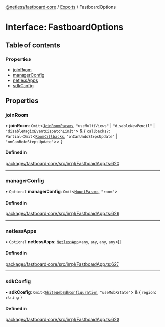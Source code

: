[@netless/fastboard-core](../README.md) / [Exports](../modules.md) / FastboardOptions

# Interface: FastboardOptions

## Table of contents

### Properties

- [joinRoom](FastboardOptions.md#joinroom)
- [managerConfig](FastboardOptions.md#managerconfig)
- [netlessApps](FastboardOptions.md#netlessapps)
- [sdkConfig](FastboardOptions.md#sdkconfig)

## Properties

### joinRoom

• **joinRoom**: `Omit`<[`JoinRoomParams`](../modules.md#joinroomparams), ``"useMultiViews"`` \| ``"disableNewPencil"`` \| ``"disableMagixEventDispatchLimit"``\> & { `callbacks?`: `Partial`<`Omit`<[`RoomCallbacks`](../modules.md#roomcallbacks), ``"onCanUndoStepsUpdate"`` \| ``"onCanRedoStepsUpdate"``\>\>  }

#### Defined in

[packages/fastboard-core/src/impl/FastboardApp.ts:623](https://github.com/netless-io/fastboard/blob/1326312/packages/fastboard-core/src/impl/FastboardApp.ts#L623)

___

### managerConfig

• `Optional` **managerConfig**: `Omit`<[`MountParams`](../modules.md#mountparams), ``"room"``\>

#### Defined in

[packages/fastboard-core/src/impl/FastboardApp.ts:626](https://github.com/netless-io/fastboard/blob/1326312/packages/fastboard-core/src/impl/FastboardApp.ts#L626)

___

### netlessApps

• `Optional` **netlessApps**: [`NetlessApp`](NetlessApp.md)<`any`, `any`, `any`, `any`\>[]

#### Defined in

[packages/fastboard-core/src/impl/FastboardApp.ts:627](https://github.com/netless-io/fastboard/blob/1326312/packages/fastboard-core/src/impl/FastboardApp.ts#L627)

___

### sdkConfig

• **sdkConfig**: `Omit`<[`WhiteWebSdkConfiguration`](../modules.md#whitewebsdkconfiguration), ``"useMobXState"``\> & { `region`: `string`  }

#### Defined in

[packages/fastboard-core/src/impl/FastboardApp.ts:620](https://github.com/netless-io/fastboard/blob/1326312/packages/fastboard-core/src/impl/FastboardApp.ts#L620)
